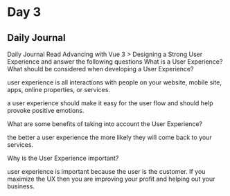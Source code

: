 # Day 3

## Daily Journal

Daily Journal
Read Advancing with Vue 3 > Designing a Strong User Experience and answer the following questions
What is a User Experience? What should be considered when developing a User Experience?

user experience is all interactions with people on your website, mobile site, apps, online properties, or services.

a user experience should make it easy for the user flow and should help provoke positive emotions.

What are some benefits of taking into account the User Experience?

the better a user experience the more likely they will come back to your services. 

Why is the User Experience important?

user experience is important because the user is the customer. If you maximize the UX then you are improving your profit and helping out your business.